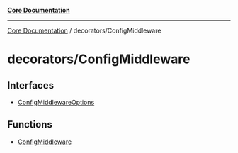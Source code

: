 [**Core Documentation**](../../README.md)

***

[Core Documentation](../../README.md) / decorators/ConfigMiddleware

# decorators/ConfigMiddleware

## Interfaces

- [ConfigMiddlewareOptions](interfaces/ConfigMiddlewareOptions.md)

## Functions

- [ConfigMiddleware](functions/ConfigMiddleware.md)
